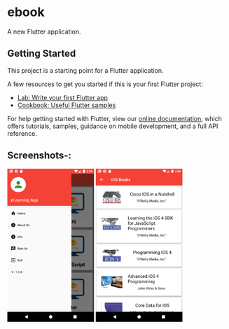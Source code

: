 # ebook

A new Flutter application.

## Getting Started

This project is a starting point for a Flutter application.

A few resources to get you started if this is your first Flutter project:

- [Lab: Write your first Flutter app](https://flutter.dev/docs/get-started/codelab)
- [Cookbook: Useful Flutter samples](https://flutter.dev/docs/cookbook)

For help getting started with Flutter, view our
[online documentation](https://flutter.dev/docs), which offers tutorials,
samples, guidance on mobile development, and a full API reference.

## Screenshots-: 

<div class="row">
<img src="https://github.com/er-akashgarg/ebook/blob/master/screenshots/scr1.png" width="198" height="350" />
<img src="https://github.com/er-akashgarg/ebook/blob/master/screenshots/scr2.png" width="198" height="350" />

